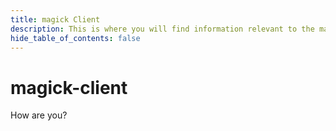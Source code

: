```yaml
---
title: magick Client
description: This is where you will find information relevant to the magick-client package.
hide_table_of_contents: false
---
```


# magick-client

How are you?

